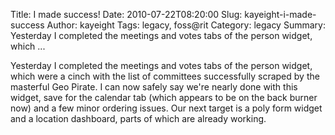 Title: I made success!
Date: 2010-07-22T08:20:00
Slug: kayeight-i-made-success
Author: kayeight
Tags: legacy, foss@rit
Category: legacy
Summary: Yesterday I completed the meetings and votes tabs of the person widget, which ... 

Yesterday I completed the meetings and votes tabs of the person widget, which
were a cinch with the list of committees successfully scraped by the masterful
Geo Pirate. I can now safely say we're nearly done with this widget, save for
the calendar tab (which appears to be on the back burner now) and a few minor
ordering issues. Our next target is a poly form widget and a location
dashboard, parts of which are already working.

